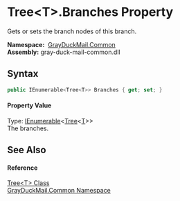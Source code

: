 Tree&lt;T>.Branches Property
============================
Gets or sets the branch nodes of this branch.

  **Namespace:**  [GrayDuckMail.Common][1]  
  **Assembly:** gray-duck-mail-common.dll

Syntax
------

```csharp
public IEnumerable<Tree<T>> Branches { get; set; }
```

#### Property Value
Type: [IEnumerable][2]&lt;[Tree][3]&lt;[T][3]>>  
 The branches. 

See Also
--------

#### Reference
[Tree&lt;T> Class][3]  
[GrayDuckMail.Common Namespace][1]  

[1]: ../README.md
[2]: https://docs.microsoft.com/dotnet/api/system.collections.generic.ienumerable-1
[3]: README.md